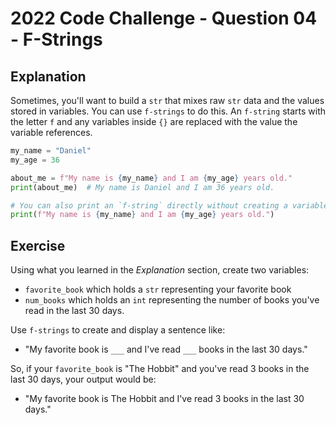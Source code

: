 # 2022 Code Challenge - Question 04 - F-Strings

## Explanation

Sometimes, you'll want to build a `str` that mixes raw `str` data and the values
stored in variables. You can use `f-strings` to do this. An `f-string` starts with
the letter `f` and any variables inside `{}` are replaced with the value the variable
references.

```python
my_name = "Daniel"
my_age = 36

about_me = f"My name is {my_name} and I am {my_age} years old."
print(about_me)  # My name is Daniel and I am 36 years old.

# You can also print an `f-string` directly without creating a variable.
print(f"My name is {my_name} and I am {my_age} years old.")
```

## Exercise

Using what you learned in the *Explanation* section, create two variables:
- `favorite_book` which holds a `str` representing your favorite book
- `num_books` which holds an `int` representing the number of books you've read in the last 30 days.

Use `f-strings` to create and display a sentence like:
- "My favorite book is `___` and I've read `___` books in the last 30 days."

So, if your `favorite_book` is "The Hobbit" and you've read 3 books in the last 30 days, your output would be:
- "My favorite book is The Hobbit and I've read 3 books in the last 30 days."
